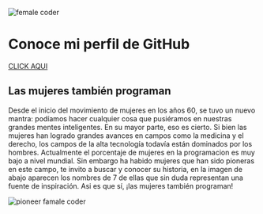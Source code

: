 ![female coder](https://wegate.eu/sites/default/files/shutterstock_606184016.jpg)
# Conoce mi perfil de GitHub
[CLICK AQUI](https://github.com/verohesa)
## Las mujeres también programan
Desde el inicio del movimiento de mujeres en los años 60, se tuvo un nuevo mantra: podíamos hacer cualquier cosa que pusiéramos en nuestras grandes mentes inteligentes. En su mayor parte, eso es cierto. Si bien las mujeres han logrado grandes avances en campos como la medicina y el derecho, los campos de la alta tecnología todavía están dominados por los hombres. Actualmente el porcentaje de mujeres en la programacion es muy bajo a nivel mundial. Sin embargo ha habido mujeres que han sido pioneras en este campo, te invito a buscar y conocer su historia, en la imagen de abajo aparecen los nombres de 7 de ellas que sin duda representan una fuente de inspiración. Asi es que sí, ¡las mujeres también programan!


![pioneer famale coder](https://images.ctfassets.net/yr4qj72ki4ky/legacyBlogPost13Image0/e47bfebfe6e6d8fd97f364ae0ecedca6/image-asset.jpeg)
